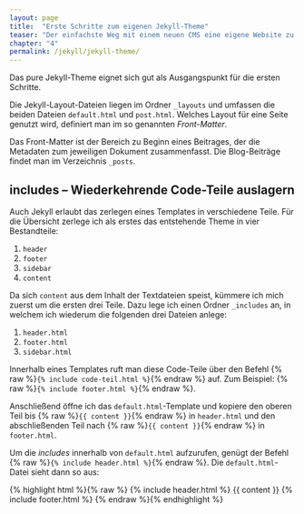 ```yaml
---
layout: page
title:  "Erste Schritte zum eigenen Jekyll-Theme"
teaser: "Der einfachste Weg mit einem neuen CMS eine eigene Website zu bauen, ist die Modifizierung des bestehenden Themes."
chapter: "4"
permalink: /jekyll/jekyll-theme/
---
```

 Das pure Jekyll-Theme eignet sich gut als Ausgangspunkt für die ersten Schritte.

 Die Jekyll-Layout-Dateien liegen im Ordner `_layouts` und umfassen die beiden Dateien `default.html` und `post.html`. Welches Layout für eine Seite genutzt wird, definiert man im so genannten *Front-Matter*.

 Das Front-Matter ist der Bereich zu Beginn eines Beitrages, der die Metadaten zum jeweiligen Dokument zusammenfasst. Die Blog-Beiträge findet man im Verzeichnis `_posts`.

## includes – Wiederkehrende Code-Teile auslagern

Auch Jekyll erlaubt das zerlegen eines Templates in verschiedene Teile. Für die Übersicht zerlege ich als erstes das entstehende Theme in vier Bestandteile:

1. `header`
2. `footer`
3. `sidebar`
4. `content`

Da sich `content` aus dem Inhalt der Textdateien speist, kümmere ich mich zuerst um die ersten drei Teile. Dazu lege ich einen Ordner `_includes` an, in welchem ich wiederum die folgenden drei Dateien anlege:

1. `header.html`
2. `footer.html`
3. `sidebar.html`

Innerhalb eines Templates ruft man diese Code-Teile über den Befehl {% raw %}`{% include code-teil.html %}`{% endraw %} auf. Zum Beispiel: {% raw %}`{% include footer.html %}`{% endraw %}.

Anschließend öffne ich das `default.html`-Template und kopiere den oberen Teil bis {% raw %}`{{ content }}`{% endraw %} in `header.html` und den abschließenden Teil nach {% raw %}`{{ content }}`{% endraw %} in `footer.html`.

Um die *includes* innerhalb von `default.html` aufzurufen, genügt der Befehl {% raw %}`{% include header.html %}`{% endraw %}. Die `default.html`-Datei sieht dann so aus:

{% highlight html %}{% raw %}
{% include header.html %}
    {{ content }}
{% include footer.html %}
{% endraw %}{% endhighlight %}
